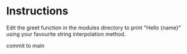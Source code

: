 # Instructions

Edit the greet function in the modules directory to print "Hello {name}" using your favourite string interpolation method.

commit to main